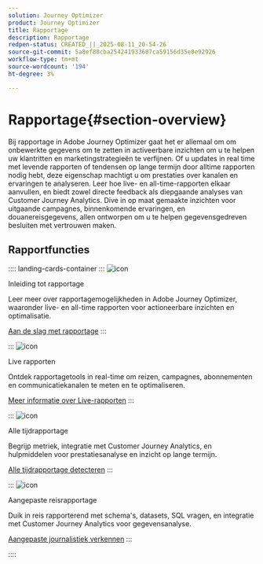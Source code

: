 ```yaml
---
solution: Journey Optimizer
product: Journey Optimizer
title: Rapportage
description: Rapportage
redpen-status: CREATED_||_2025-08-11_20-54-26
source-git-commit: 5a8ef88cba254241933607ca59156d35e0e92926
workflow-type: tm+mt
source-wordcount: '194'
ht-degree: 3%

---
```



# Rapportage{#section-overview}

Bij rapportage in Adobe Journey Optimizer gaat het er allemaal om om onbewerkte gegevens om te zetten in activeerbare inzichten om u te helpen uw klantritten en marketingstrategieën te verfijnen. Of u updates in real time met levende rapporten of tendensen op lange termijn door alltime rapporten nodig hebt, deze eigenschap machtigt u om prestaties over kanalen en ervaringen te analyseren. Leer hoe live- en all-time-rapporten elkaar aanvullen, en biedt zowel directe feedback als diepgaande analyses van Customer Journey Analytics. Dive in op maat gemaakte inzichten voor uitgaande campagnes, binnenkomende ervaringen, en douanereisgegevens, allen ontworpen om u te helpen gegevensgedreven besluiten met vertrouwen maken.

## Rapportfuncties

:::: landing-cards-container
:::
![icon]( https://cdn.experienceleague.adobe.com/icons/book.svg)

Inleiding tot rapportage

Leer meer over rapportagemogelijkheden in Adobe Journey Optimizer, waaronder live- en all-time rapporten voor actioneerbare inzichten en optimalisatie.

[Aan de slag met rapportage](../using/reports/gs-reports.md)
:::

:::
![icon]( https://cdn.experienceleague.adobe.com/icons/chart-line.svg)

Live rapporten

Ontdek rapportagetools in real-time om reizen, campagnes, abonnementen en communicatiekanalen te meten en te optimaliseren.

[Meer informatie over Live-rapporten](live-report-landing-page.md)
:::

:::
![icon]( https://cdn.experienceleague.adobe.com/icons/list-check.svg)

Alle tijdrapportage

Begrijp metriek, integratie met Customer Journey Analytics, en hulpmiddelen voor prestatiesanalyse en inzicht op lange termijn.

[Alle tijdrapportage detecteren](channel-report-landing-page.md)
:::

:::
![icon]( https://cdn.experienceleague.adobe.com/icons/code-branch.svg)

Aangepaste reisrapportage

Duik in reis rapporterend met schema&#39;s, datasets, SQL vragen, en integratie met Customer Journey Analytics voor gegevensanalyse.

[Aangepaste journalistiek verkennen](reports-landing-page.md)
:::

::::
